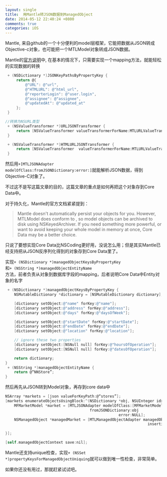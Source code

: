 ```yaml
---
layout: single
title:  用Mantle转JSON数据到ManagedObject
date: 2014-05-12 22:40:24 +0800
comments: true
categories: iOS
---
```


Mantle, 来自github的一个十分便利的model层框架，它能把数据从JSON转成Objective-c对象，也可能把一个MTLModel对象转成JSON数据。

Mantle的[官方说明](https://github.com/Mantle/Mantle)中,   在基本的情况下，只需要实现一个mapping方法，就能轻松的实现数据的转换

```objective-c
 + (NSDictionary *)JSONKeyPathsByPropertyKey {
     return @{
         @"URL": @"url",
         @"HTMLURL": @"html_url",
         @"reporterLogin": @"user.login",
         @"assignee": @"assignee",
         @"updatedAt": @"updated_at"
     };
 }

//转换为NSURL类型
 + (NSValueTransformer *)URLJSONTransformer {
     return [NSValueTransformer valueTransformerForName:MTLURLValueTransformerName];
 }

 + (NSValueTransformer *)HTMLURLJSONTransformer {
     return [NSValueTransformer  valueTransformerForName:MTLURLValueTransformerName];
 }

```

然后用<code>+[MTLJSONAdapter modelOfClass:fromJSONDictionary:error:]</code>就能解析JSON数据，得到Objective-C对象了。

不过这不是写这篇文章的目的，这篇文章的重点是如何再把这个对象存到Core Data中。

对于持久化，Mantle的官方文档紧紧提到：

>Mantle doesn't automatically persist your objects for you. However, MTLModel does conform to <NSCoding>, so model objects can be archived to disk using NSKeyedArchiver.
If you need something more powerful, or want to avoid keeping your whole model in memory at once, Core Data may be a better choice.

只说了要想实现Core Data比NSCoding更好用，没说怎么用；但是其实Mantle已经支持把从JSON反序列化得到的对象存到Core Data里了。

实现<code>+ (NSDictionary *)managedObjectKeysByPropertyKey
</code>和<code>+ (NSString *)managedObjectEntityName
</code>方法，前者负责从对象到数据库字段的mapping，后者说明Core Data中Entity对象的名字

```objective-c
 + (NSDictionary *)managedObjectKeysByPropertyKey {
    NSMutableDictionary *dictionary = [NSMutableDictionary dictionary];

    [dictionary setObject:@"name" forKey:@"name"];
    [dictionary setObject:@"address" forKey:@"address"];
    [dictionary setObject:@"days" forKey:@"daysOfWeek"];

    [dictionary setObject:@"startDate" forKey:@"startDate"];
    [dictionary setObject:@"endDate" forKey:@"endDate"];
    [dictionary setObject:@"location" forKey:@"location"];

    // ignore these two properties
    [dictionary setObject:[NSNull null] forKey:@"hoursOfOperation"];
    [dictionary setObject:[NSNull null] forKey:@"datesOfOperation"];

    return dictionary;
}
 + (NSString *)managedObjectEntityName {
    return @“NNStore”;
}

```
然后再先从JSON转到Model对象，再存到core data中

```objective-c
NSArray *markets = [json valueForKeyPath:@“stores”];
[markets enumerateObjectsUsingBlock:^(NSDictionary *obj, NSUInteger idx, BOOL *stop) {
    MFMarketModel *market = [MTLJSONAdapter modelOfClass:[MFMarketModel class]
                                      fromJSONDictionary:obj
                                                   error:NULL];
    NSManagedObject *managedMarket = [MTLManagedObjectAdapter managedObjectFromModel:market
                                                                insertingIntoContext:self.managedObjectContext
                                                                               error:NULL];
}];

[self.managedObjectContext save:nil];
```

Mantle还支持unique检查，实现<code>+ (NSSet *)propertyKeysForManagedObjectUniquing</code>就可以做到唯一性检查，非常简单。

如果你还没有用过，那就赶紧试试吧。


